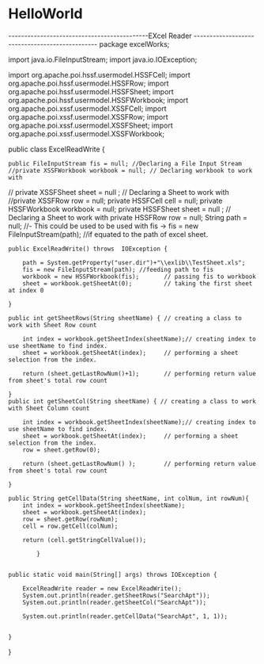 # HelloWorld
--------------------------------------------EXcel Reader -----------------------------------------------
package excelWorks;

import java.io.FileInputStream;
import java.io.IOException;

import org.apache.poi.hssf.usermodel.HSSFCell;
import org.apache.poi.hssf.usermodel.HSSFRow;
import org.apache.poi.hssf.usermodel.HSSFSheet;
import org.apache.poi.hssf.usermodel.HSSFWorkbook;
import org.apache.poi.xssf.usermodel.XSSFCell;
import org.apache.poi.xssf.usermodel.XSSFRow;
import org.apache.poi.xssf.usermodel.XSSFSheet;
import org.apache.poi.xssf.usermodel.XSSFWorkbook;

public class ExcelReadWrite {

	public FileInputStream fis = null; //Declaring a File Input Stream
	//private XSSFWorkbook workbook = null; // Declaring workbook to work with
//	private XSSFSheet sheet = null ; 	// Declaring a Sheet to work with
	//private XSSFRow row = null; 
	private HSSFCell cell = null;
	private  HSSFWorkbook workbook = null;
	private HSSFSheet sheet = null ; 	// Declaring a Sheet to work with
	private HSSFRow row = null; 
	String path = null; //- This could be used to be used with fis -> fis = new FileInputStream(path);
	//if  equated to the path of excel sheet. 
	
	
	public ExcelReadWrite() throws  IOException {
		
		path = System.getProperty("user.dir")+"\\exlib\\TestSheet.xls";
		fis = new FileInputStream(path); //feeding path to fis
		workbook = new HSSFWorkbook(fis); 		// passing fis to workbook
		sheet = workbook.getSheetAt(0);			// taking the first sheet at index 0
		
	}
	
	public int getSheetRows(String sheetName) { // creating a class to work with Sheet Row count
	
		int index = workbook.getSheetIndex(sheetName);// creating index to use sheetName to find index.
		sheet = workbook.getSheetAt(index);		// performing a sheet selection from the index. 
		
		return (sheet.getLastRowNum()+1);		// performing return value from sheet's total row count
	
	}
	public int getSheetCol(String sheetName) { // creating a class to work with Sheet Column count
		
		int index = workbook.getSheetIndex(sheetName);// creating index to use sheetName to find index.
		sheet = workbook.getSheetAt(index);		// performing a sheet selection from the index. 
		row = sheet.getRow(0);
		
		return (sheet.getLastRowNum() );		// performing return value from sheet's total row count
	
	}
	
	public String getCellData(String sheetName, int colNum, int rowNum){
		int index = workbook.getSheetIndex(sheetName);
		sheet = workbook.getSheetAt(index);
		row = sheet.getRow(rowNum);
		cell = row.getCell(colNum);
		
		return (cell.getStringCellValue());
		
			}
	
	
	public static void main(String[] args) throws IOException {
		
		ExcelReadWrite reader = new ExcelReadWrite();
		System.out.println(reader.getSheetRows("SearchApt"));
		System.out.println(reader.getSheetCol("SearchApt"));
		
		System.out.println(reader.getCellData("SearchApt", 1, 1)); 
		

	}

}
